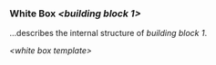 ### White Box *&lt;building block 1&gt;*

…describes the internal structure of *building block 1*.

*&lt;white box template&gt;*

